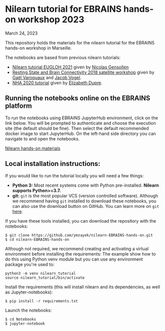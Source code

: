 # Nilearn tutorial for EBRAINS hands-on workshop 2023

March 24, 2023

This repository holds the materials for the nilearn tutorial for the EBRAINS hands-on workshop in Marseille.

The notebooks are based from previous nilearn tutorials:

- [Nilearn tutorial EUGLOH 2021](https://github.com/NicolasGensollen/nilearn-tutorial-EUGLOH-2021) given by [Nicolas Gensollen](https://github.com/NicolasGensollen)
- [Resting State and Brain Connectivity 2018 satellite workshop](https://github.com/illdopejake/RS2018_Nilearn_tutorial) given by [Gaël Varoquaux](https://github.com/GaelVaroquaux) and [Jacob Vogel](https://github.com/illdopejake).
- [NHA 2020 tutorial](https://emdupre.github.io/nha2020-nilearn/01-data-structures.html) given by [Elizabeth Dupre](https://github.com/emdupre).


## Running the notebooks online on the EBRAINS platform

To run the notebooks using EBRAINS JupyterHub environment, click on the link below. You will be prompted to authenticate and choose the execution site (the default should be fine). Then select the default recommended docker image to start JupyterHub. On the left-hand side directory you can navigate to and open the notebooks.

[Nilearn hands-on materials](https://lab.ebrains.eu/hub/user-redirect/git-pull?repo=https%3A%2F%2Fgithub.com%2Fymzayek%2Fnilearn-EBRAINS-hands-on&urlpath=lab%2Ftree%2Fnilearn-EBRAINS-hands-on%2F)


## Local installation instructions:

If you would like to run the tutorial locally you will need a few things:

- **Python 3:** Most recent systems come with Python pre-installed. **Nilearn supports Python>=3.7.**
- **git:** `git` is the most popular VCS (version controlled software). Although we recommend having `git` installed to download these notebooks, you can also use the download button on GitHub. You can learn more on `git` [here](https://git-scm.com/book/en/v2/Getting-Started-What-is-Git%3F).

If you have these tools installed, you can download the repository with the notebooks:

```
$ git clone https://github.com/ymzayek/nilearn-EBRAINS-hands-on.git
$ cd nilearn-EBRAINS-hands-on
```

Although not required, we recommend creating and activating a virtual environment before installing the requirements:
The example show how to do this using Python venv module but you can use any environment package you're used to:

```
python3 -m venv nilearn_tutorial
source nilearn_tutorial/bin/activate
```

Install the requirements (this will install nilearn and its dependencies, as well as Jupyter-notebooks):

```
$ pip install -r requirements.txt
```

Launch the notebooks:

```
$ cd Notebooks
$ jupyter-notebook
```
